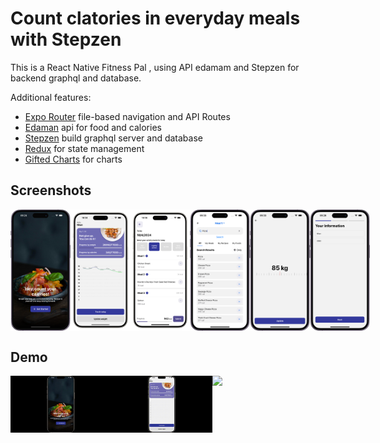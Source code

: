 # Count clatories in everyday meals with Stepzen

This is a React Native Fitness Pal , using API edamam and Stepzen for backend graphql and database.

Additional features:

- [Expo Router](https://docs.expo.dev/routing/introduction/) file-based navigation and API Routes
- [Edaman](https://www.edamam.com/) api for food and calories 
- [Stepzen](https://stepzen.com/) build graphql server and database
- [Redux](https://redux.js.org/introduction/getting-started) for state management
- [Gifted Charts](https://gifted-charts.web.app) for charts

## Screenshots

<div style="display: flex; flex-direction: 'row';">
<img src="./screenshots/1.png" width=19%>
<img src="./screenshots/img2.png" width=19%>
<img src="./screenshots/img3.png" width=19%>
<img src="./screenshots/4.png" width=19%>
<img src="./screenshots/5.png" width=19%>
<img src="./screenshots/6.png" width=19%>

</div>

## Demo

<div style="display: flex; flex-direction: 'row';">
<img src="./screenshots/registration.gif" width=32%>
<img src="./screenshots/update_meals.gif" width=32%>
<img src="./screenshots/update_weight.gif" width=32%>


</div>
